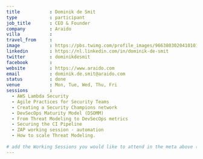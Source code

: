 ```yaml
---
title           : Dominik de Smit
type            : participant
job_title       : CEO & Founder
company         : Araido
villa           : 
travel_from     :
image           : https://pbs.twimg.com/profile_images/966380302041010178/gtffGLPm_400x400.jpg
linkedin        : https://nl.linkedin.com/in/dominik-de-smit
twitter         : dominikdesmit
facebook        :
website         : https://www.araido.com
email           : dominik.de.smit@araido.com
status          : done
venue           : Mon, Tue, Wed, Thu, Fri
sessions        : 
  - AWS Lambda Security
  - Agile Practices for Security Teams
  - Creating a Security Champions network
  - DevSecOps Maturity Model (DSOMM)
  - From Threat Modeling to DevSecOps metrics
  - Securing the CI Pipeline
  - ZAP working session - automation
  - How to scale Threat Modeling.
  
# add the Working Sessions you would like to attend in the meta above (use the session's title) e.g. sessions (one per line): -Security Playbooks Diagrams -Hackathon Daily Sessions
---
```

